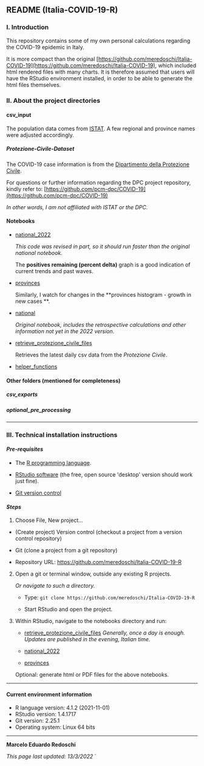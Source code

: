 ## README (Italia-COVID-19-R)

### I. Introduction

This repository contains some of my own personal calculations regarding the COVID-19 epidemic in Italy.  

It is more compact than the original [https://github.com/meredoschi/Italia-COVID-19](https://github.com/meredoschi/Italia-COVID-19), which included html rendered files with many charts.
It is therefore assumed that users will have the RStudio environment installed, in order to be able to generate the html files themselves.

### II. About the project directories

#### csv_input 

The population data comes from [ISTAT](http://dati.istat.it/Index.aspx?QueryId=18460&lang=en).  A few regional and province names were adjusted accordingly.

##### Protezione-Civile-Dataset

The COVID-19 case information is from the [Dipartimento della Protezione Civile](http://www.protezionecivile.gov.it).  

For questions or further information regarding the DPC project repository, kindly refer to: [https://github.com/pcm-dpc/COVID-19](https://github.com/pcm-dpc/COVID-19)

*In other words, I am not affiliated with ISTAT or the DPC.*   

#### Notebooks

- [national_2022](notebooks/national_2022.Rmd) 

   *This code was revised in part, so it should run faster than the original national notebook.*  

   The **positives remaining (percent delta)** graph is a good indication of current trends and past waves. 

- [provinces](notebooks/provinces.Rmd)

   Similarly, I watch for changes in the **provinces histogram - growth in new cases **. 

- [national](notebooks/national.Rmd) 

   *Original notebook, includes the retrospective calculations and other information not yet in the 2022 version*.

- [retrieve_protezione_civile_files](notebooks/retrieve_protezione_civile_files.Rmd)
 
   Retrieves the latest daily csv data from the *Protezione Civile*. 
   
- [helper_functions](notebooks/helper_functions.R)
   
#### Other folders (mentioned for completeness) 

##### csv_exports 

##### optional_pre_processing

---


### III. Technical installation instructions 

#### *Pre-requisites*

+ The [R programming language](https://cran.rstudio.com/). 

+ [RStudio software](https://rstudio.com/products/rstudio/download/) (the free, open source 'desktop' version should work just fine).

+ [Git version control](https://git-scm.com/)

#### *Steps*

1. Choose File, New project...

 - (Create project) Version control (checkout a project from a version control repository)

 -  Git (clone a project from a git repository)

 - Repository URL: https://github.com/meredoschi/Italia-COVID-19-R 

2. Open a git or terminal window, outside any existing R projects.  

     *Or navigate to such a directory.*

   - Type: `git clone https://github.com/meredoschi/Italia-COVID-19-R`

   - Start RStudio and open the project.

3. Within RStudio, navigate to the notebooks directory and run:

   - [retrieve_protezione_civile_files](notebooks/retrieve_protezione_civile_files.Rmd)
   *Generally, once a day is enough.  Updates are published in the evening, Italian time.*

   - [national_2022](notebooks/national_2022.Rmd) 

   - [provinces](notebooks/provinces.Rmd)

   Optional: generate html or PDF files for the above notebooks.
   
--- 

#### Current environment information 

- R language version: 4.1.2 (2021-11-01)
- RStudio version: 1.4.1717
- Git version: 2.25.1
- Operating system: Linux 64 bits

---

**Marcelo Eduardo Redoschi**

*This page last updated: 13/3/2022*
´
